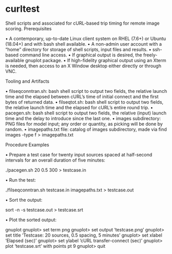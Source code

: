 # curltest
Shell scripts and associated for cURL-based trip timing for remote image scoring.
Prerequisites

•	A contemporary, up-to-date Linux client system on RHEL (7.6+) or Ubuntu (18.04+) and with bash shell available.
•	A non-admin user account with a “home” directory for storage of shell scripts, input files and results.
•	ssh-based command line access.
•	If graphical output is desired, the freely-available gnuplot package.
•	If high-fidelity graphical output using an Xterm is needed, then access to an X Window desktop either directly or through VNC.

Tooling and Artifacts

•	filseqconntran.sh: bash shell script to output two fields, the relative launch time and the elapsed between cURL’s time of initial connect and the first bytes of returned data.
•	filseqtot.sh: bash shell script to output two fields, the relative launch time and the elapsed for cURL’s entire round trip.
•	pacegen.sh: bash shell script to output two fields, the relative (input) launch time and the delay to introduce since the last one.
•	images subdirectory: PNG files for model input; any order or quantity, as picking will be done by random.
•	imagepaths.txt file: catalog of images subdirectory, made via
find images -type f > imagepaths.txt

Procedure Examples

•	Prepare a test case for twenty input sources spaced at half-second intervals for an overall duration of five minutes:

./pacegen.sh 20 0.5 300 > testcase.in

•	Run the test:

./filseqconntran.sh testcase.in imagepaths.txt > testcase.out

•	Sort the output:

sort -n -s testcase.out > testcase.srt

•	Plot the sorted output:

gnuplot
gnuplot> set term png
gnuplot> set output ‘testcase.png’
gnuplot> set title ‘Testcase: 20 sources, 0.5 spacing, 5 minutes’
gnuplot> set xlabel ‘Elapsed (sec)’
gnuplot> set ylabel ‘cURL transfer-connect (sec)’
gnuplot> plot ‘testcase.srt’ with points pt 9
gnuplot> quit
